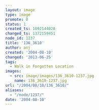 ```yaml
---
layout: image
type: image
promote: 0
status: 1
created_ts: 1092144028
changed_ts: 1372159451
node_id: 1237
title: '136_3610'
author: anj
created: '2004-08-10'
changed: '2013-06-25'
tags:
  - Walk in Forgotten Location
images:
  - src: image/images/136_3610-1237.jpg
    name: 136_3610-1237.jpg
url: "/2004/08/10/136_3610/"
aliases:
  - "/node/1237/"
date: '2004-08-10'
---
```


